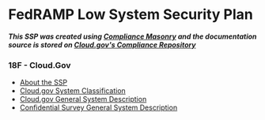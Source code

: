 

# FedRAMP Low System Security Plan

***This SSP was created using [Compliance Masonry](https://github.com/opencontrol/compliance-masonry) and the documentation source is stored on [Cloud.gov's Compliance Repository](https://github.com/18F/cg-compliance)***  

### 18F - Cloud.Gov  


* [About the SSP](system_documentation/about-the-ssp.md)
* [Cloud.gov System Classification](system_documentation/system-data.md)
* [Cloud.gov General System Description](system_documentation/system-description.md) 
* [Confidential Survey General System Description](system_documentation/confidential-survey.md)

 

